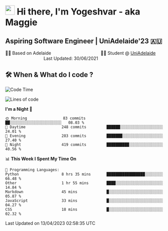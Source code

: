 <h1><img src="https://emojis.slackmojis.com/emojis/images/1531849430/4246/blob-sunglasses.gif?1531849430" width="30"/> Hi there, I'm Yogeshvar - aka Maggie</h1>

## Aspiring Software Engineer | UniAdelaide'23 🇦🇺  
🏂🏻  Based on Adelaide &nbsp;&nbsp;&nbsp;&nbsp;&nbsp;&nbsp;&nbsp;&nbsp;&nbsp;&nbsp;&nbsp;&nbsp;&nbsp;&nbsp;&nbsp;&nbsp;&nbsp;&nbsp;&nbsp;&nbsp;&nbsp;&nbsp;&nbsp;&nbsp;&nbsp;&nbsp;&nbsp;&nbsp;&nbsp;&nbsp;&nbsp;&nbsp;&nbsp;&nbsp;&nbsp;&nbsp;&nbsp;&nbsp;&nbsp;👨‍💻 Student @ [UniAdelaide](https://www.adelaide.edu.au)   &nbsp;&nbsp;&nbsp;&nbsp;&nbsp;&nbsp;&nbsp;&nbsp;&nbsp;&nbsp;&nbsp;&nbsp;&nbsp;&nbsp;&nbsp;&nbsp;&nbsp;&nbsp;&nbsp;&nbsp;&nbsp;&nbsp;&nbsp;&nbsp;&nbsp;&nbsp;&nbsp;&nbsp;&nbsp;&nbsp;&nbsp;Last Updated: 30/06/2021

## 🛠 When & What do I code ?  

<!--START_SECTION:waka-->
![Code Time](http://img.shields.io/badge/Code%20Time-2%2C080%20hrs%2027%20mins-blue)

![Lines of code](https://img.shields.io/badge/From%20Hello%20World%20I%27ve%20Written-3.5%20million%20lines%20of%20code-blue)

**I'm a Night 🦉** 

```text
🌞 Morning                83 commits          ██░░░░░░░░░░░░░░░░░░░░░░░   08.03 % 
🌆 Daytime                248 commits         ██████░░░░░░░░░░░░░░░░░░░   24.01 % 
🌃 Evening                283 commits         ███████░░░░░░░░░░░░░░░░░░   27.40 % 
🌙 Night                  419 commits         ██████████░░░░░░░░░░░░░░░   40.56 % 
```


📊 **This Week I Spent My Time On** 

```text
💬 Programming Languages: 
Python                   8 hrs 35 mins       █████████████████░░░░░░░░   66.48 % 
Other                    1 hr 55 mins        ████░░░░░░░░░░░░░░░░░░░░░   14.84 % 
Markdown                 45 mins             █░░░░░░░░░░░░░░░░░░░░░░░░   05.87 % 
JavaScript               33 mins             █░░░░░░░░░░░░░░░░░░░░░░░░   04.27 % 
CSS                      18 mins             █░░░░░░░░░░░░░░░░░░░░░░░░   02.32 % 
```


 Last Updated on 13/04/2023 02:58:35 UTC
<!--END_SECTION:waka-->
